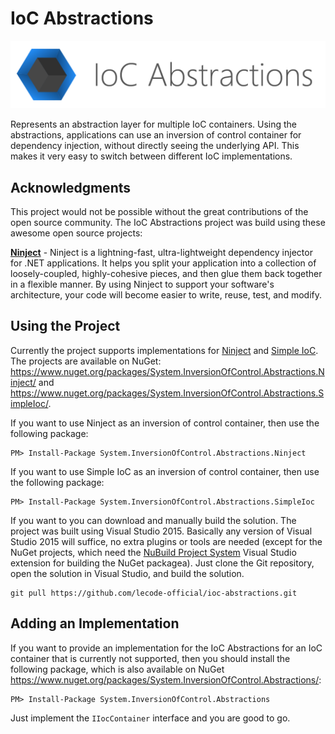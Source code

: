 # IoC Abstractions

![IoC Abstractions Logo](https://github.com/lecode-official/ioc-abstractions/blob/master/Documentation/Images/Banner.png "IoC Abstractions Logo")

Represents an abstraction layer for multiple IoC containers. Using the abstractions, applications can use an inversion of control container for dependency
injection, without directly seeing the underlying API. This makes it very easy to switch between different IoC implementations.

## Acknowledgments

This project would not be possible without the great contributions of the open source community. The IoC Abstractions project was build using these awesome
open source projects:

**[Ninject](https://github.com/ninject/Ninject)** - Ninject is a lightning-fast, ultra-lightweight dependency injector for .NET applications. It helps you
split your application into a collection of loosely-coupled, highly-cohesive pieces, and then glue them back together in a flexible manner. By using Ninject
to support your software's architecture, your code will become easier to write, reuse, test, and modify.

## Using the Project

Currently the project supports implementations for [Ninject](http://www.ninject.org/) and [Simple IoC](https://github.com/lecode-official/simple-ioc). The
projects are available on NuGet: https://www.nuget.org/packages/System.InversionOfControl.Abstractions.Ninject/ and
https://www.nuget.org/packages/System.InversionOfControl.Abstractions.SimpleIoc/.

If you want to use Ninject as an inversion of control container, then use the following package:

```batch
PM> Install-Package System.InversionOfControl.Abstractions.Ninject
```

If you want to use Simple IoC as an inversion of control container, then use the following package:

```batch
PM> Install-Package System.InversionOfControl.Abstractions.SimpleIoc
```

If you want to you can download and manually build the solution. The project was built using Visual Studio 2015. Basically any version of Visual Studio 2015
will suffice, no extra plugins or tools are needed (except for the NuGet projects, which need the
[NuBuild Project System](https://visualstudiogallery.msdn.microsoft.com/3efbfdea-7d51-4d45-a954-74a2df51c5d0) Visual Studio extension for building the NuGet
packagea). Just clone the Git repository, open the solution in Visual Studio, and build the solution.

```batch
git pull https://github.com/lecode-official/ioc-abstractions.git
```

## Adding an Implementation

If you want to provide an implementation for the IoC Abstractions for an IoC container that is currently not supported, then you should install the following
package, which is also available on NuGet https://www.nuget.org/packages/System.InversionOfControl.Abstractions/:

```batch
PM> Install-Package System.InversionOfControl.Abstractions
```

Just implement the `IIocContainer` interface and you are good to go.